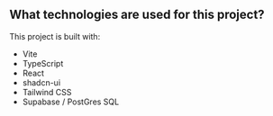 

## What technologies are used for this project?

This project is built with:

- Vite
- TypeScript
- React
- shadcn-ui
- Tailwind CSS
- Supabase / PostGres SQL

